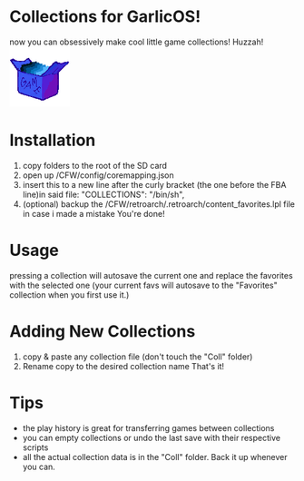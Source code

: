 # Collections for GarlicOS! 
now you can obsessively make cool little game collections! Huzzah!
![a](https://raw.githubusercontent.com/denizonm/Collections-for-GarlicOS/main/CFW/skin/system/COLLECTIONS.png)
# Installation
1. copy folders to the root of the SD card
2. open up /CFW/config/coremapping.json
3. insert this to a new line after the curly bracket (the one before the FBA line)in said file:
    "COLLECTIONS": "/bin/sh",
4. (optional) backup the /CFW/retroarch/.retroarch/content_favorites.lpl file in case i made a mistake
You're done!

# Usage
pressing a collection will autosave the current one and replace the favorites with the selected one
(your current favs will autosave to the "Favorites" collection when you first use it.)

# Adding New Collections
1. copy & paste any collection file (don't touch the "Coll" folder)
2. Rename copy to the desired collection name
That's it!

# Tips
- the play history is great for transferring games between collections
- you can empty collections or undo the last save with their respective scripts
- all the actual collection data is in the "Coll" folder. Back it up whenever you can.
